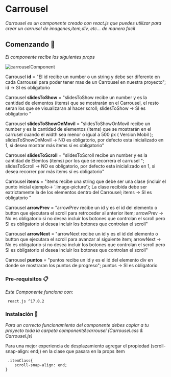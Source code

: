 # Carrousel

_Carrousel es un componente creado con react.js que puedes utilizar para crear un carrusel de imagenes,item,div, etc... de manera facil_

## Comenzando 🚀

_El componente recibe las siguientes props_  

<img src="\assets\carrouselImage.png" alt="carrouselComponent"/>  

Carrousel **id** = "El id recibe un number o un string y debe ser diferente en cada Carrousel para poder tener mas de un Carrousel en nuestra proyecto"; id -> SI es obligatorio  

Carrousel **slidesToShow** =  "slidesToShow recibe un number y es la cantidad de elementos (items) que se mostrarán en el Carrousel, el resto seran los que se visualizaran al hacer scroll; slidesToShow -> SI es obligatorio "  

Carrousel **slidesToShowOnMovil** = "slidesToShowOnMovil recibe un number y es la cantidad de elementos (items) que se mostrarán en el carrusel cuando el width sea menor o igual a 500 px ( Version Mobil ); slidesToShowOnMovil -> NO es obligatorio, por defecto esta inicializado en 1, si desea mostrar más items sí es obligatorio"  

Carrousel **slidesToScroll** = "slidesToScroll recibe un number y es la cantidad de Elemtos (items) por los que se recorrera el carrusel ";  slidesToScroll -> NO es obligatorio, por defecto esta inicializado en 1, si desea recorrer por más items sí es obligatorio"  

Carrousel **items** = "items recibe una string que debe ser una clase (incluir el punto inicial ejemplo-> '.image-picture'); La clase recibida debe ser extrictamente la de los elementos dentro del Carrousel; items -> SI es obligatorio "  

Carrousel **arrowPrev** = "arrowPrev recibe un id y es el id del elemento o button que ejecutara el scroll para retroceder al anterior item; arrowPrev -> No es obligatorio si no desea incluir los botones que controlan el scroll pero SI es obligatorio si desea incluir los botones que controlan el scroll"  

Carrousel **arrowNext** = "arrowNext recibe un id y es el id del elemento o button que ejecutara el scroll para avanzar al siguiente item; arrowNext -> No es obligatorio si no desea incluir los botones que controlan el scroll pero SI es obligatorio si desea incluir los botones que controlan el scroll"  

Carrousel **puntos** = "puntos recibe un id y es el id del elemento div en donde se mostraran los puntos de progreso"; puntos -> SI es obligatorio  


### Pre-requisitos 📋

_Este Componente funciona con:_

```
 react.js ^17.0.2
```

### Instalación 🔧

_Para un correcto funcionamiento del componente debes copiar a tu proyecto toda la carpeta components\carrousel (Carrousel.css & Carrousel.js)_

Para una mejor experiencia de desplazamiento agregar el propiedad (scroll-snap-align: end;) en la clase que pasara en la props item

```
 .itemClass{  
    scroll-snap-align: end;  
} 

```


